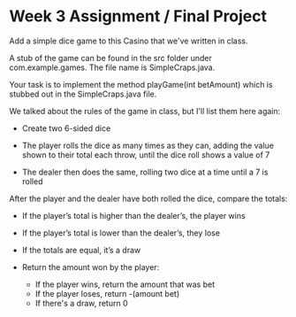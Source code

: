 # Week 3 Assignment / Final Project

Add a simple dice game to this Casino that we've written in class.

A stub of the game can be found in the src folder under com.example.games. The file name is SimpleCraps.java.

Your task is to implement the method playGame(int betAmount) which is stubbed out in the SimpleCraps.java file.

We talked about the rules of the game in class, but I'll list them here again:

- Create two 6-sided dice

- The player rolls the dice as many times as they can, adding the value shown to their total each throw, until the dice roll shows a value of 7
- The dealer then does the same, rolling two dice at a time until a 7 is rolled

After the player and the dealer have both rolled the dice, compare the totals:
  - If the player’s total is higher than the dealer’s, the player wins
  - If the player’s total is lower than the dealer’s, they lose
  - If the totals are equal, it’s a draw
  
- Return the amount won by the player:
  - If the player wins, return the amount that was bet
  - If the player loses, return -(amount bet)
  - If there's a draw, return 0

